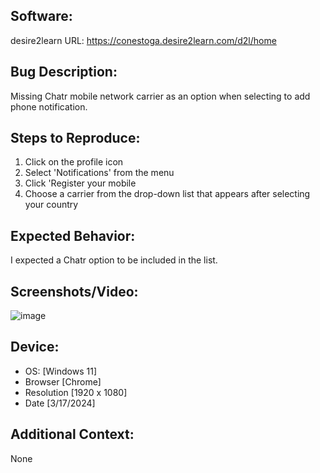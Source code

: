 ## Software:
desire2learn URL: https://conestoga.desire2learn.com/d2l/home

## Bug Description:
Missing Chatr mobile network carrier as an option when selecting to add phone notification.

## Steps to Reproduce:
1. Click on the profile icon
2. Select 'Notifications' from the menu
3. Click 'Register your mobile
4. Choose a carrier from the drop-down list that appears after selecting your country

## Expected Behavior:
I expected a Chatr option to be included in the list.

## Screenshots/Video:
![image](https://github.com/Mouna121/AhmedAlmouna-BugReports/assets/163431268/13601db0-ac38-44cf-8868-58a9734d4484)



## Device:
 - OS: [Windows 11]
 - Browser [Chrome]
 - Resolution [1920 x 1080]
 - Date [3/17/2024]

## Additional Context:
None
